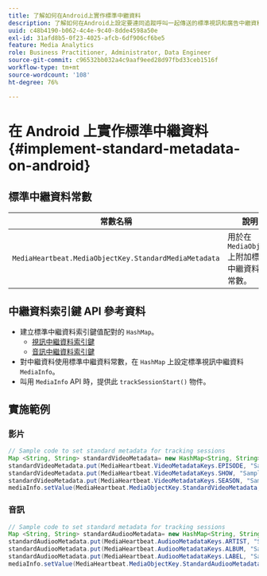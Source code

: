 ```yaml
---
title: 了解如何在Android上實作標準中繼資料
description: 了解如何在Android上設定要連同追蹤呼叫一起傳送的標準視訊和廣告中繼資料。
uuid: c48b4190-b062-4c4e-9c40-8dde4598a50e
exl-id: 31afd8b5-0f23-4025-afcb-6df906cf6be5
feature: Media Analytics
role: Business Practitioner, Administrator, Data Engineer
source-git-commit: c96532bb032a4c9aaf9eed28d97fbd33ceb1516f
workflow-type: tm+mt
source-wordcount: '108'
ht-degree: 76%

---
```


# 在 Android 上實作標準中繼資料{#implement-standard-metadata-on-android}

## 標準中繼資料常數

| 常數名稱 | 說明 |
|---|---|
| `MediaHeartbeat.MediaObjectKey.StandardMediaMetadata` | 用於在 `MediaObject` 上附加標準中繼資料的常數。 |

## 中繼資料索引鍵 API 參考資料

* 建立標準中繼資料索引鍵值配對的 `HashMap`。
   * [視訊中繼資料索引鍵](https://adobe-marketing-cloud.github.io/media-sdks/reference/android/com/adobe/primetime/va/simple/MediaHeartbeat.VideoMetadataKeys.html)
   * [音訊中繼資料索引鍵](https://adobe-marketing-cloud.github.io/media-sdks/reference/android/com/adobe/primetime/va/simple/MediaHeartbeat.AudioMetadataKeys.html)
* 對中繼資料使用標準中繼資料常數，在 `HashMap` 上設定標準視訊中繼資料 `MediaInfo`。
* 叫用 `MediaInfo` API 時，提供此 `trackSessionStart()` 物件。

## 實施範例

### 影片

```java
// Sample code to set standard metadata for tracking sessions 
Map <String, String> standardVideoMetadata= new HashMap<String, String>(); 
standardVideoMetadata.put(MediaHeartbeat.VideoMetadataKeys.EPISODE, "Sample Episode"); 
standardVideoMetadata.put(MediaHeartbeat.VideoMetadataKeys.SHOW, "Sample Show"); 
standardVideoMetadata.put(MediaHeartbeat.VideoMetadataKeys.SEASON, "Sample Season"); 
mediaInfo.setValue(MediaHeartbeat.MediaObjectKey.StandardVideoMetadata, standardVideoMetadata);
```

### 音訊

```java
// Sample code to set standard metadata for tracking sessions 
Map <String, String> standardAudiooMetadata= new HashMap<String, String>(); 
standardAudiooMetadata.put(MediaHeartbeat.AudiooMetadataKeys.ARTIST, "Sample Artist"); 
standardAudiooMetadata.put(MediaHeartbeat.AudiooMetadataKeys.ALBUM, "Sample Album"); 
standardAudiooMetadata.put(MediaHeartbeat.AudiooMetadataKeys.LABEL, "Sample Label"); 
mediaInfo.setValue(MediaHeartbeat.MediaObjectKey.StandardAudiooMetadata, standardAudiooMetadata);
```
